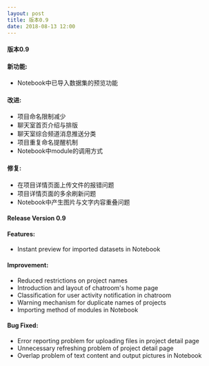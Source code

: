 ```yaml
---
layout: post
title: 版本0.9
date: 2018-08-13 12:00
---
```

#### 版本0.9

#### 新功能:
- Notebook中已导入数据集的预览功能

#### 改进:
- 项目命名限制减少
- 聊天室首页介绍与排版
- 聊天室综合频道消息推送分类
- 项目重复命名提醒机制
- Notebook中module的调用方式

#### 修复:
- 在项目详情页面上传文件的报错问题
- 项目详情页面的多余刷新问题
- Notebook中产生图片与文字内容重叠问题

#### Release Version 0.9

#### Features:
- Instant preview for imported datasets in Notebook

#### Improvement:
- Reduced restrictions on project names 
- Introduction and layout of chatroom's home page
- Classification for user activity notification in chatroom
- Warning mechanism for duplicate names of projects
- Importing method of modules in Notebook

#### Bug Fixed:
- Error reporting problem for uploading files in project detail page
- Unnecessary refreshing problem of project detail page
- Overlap problem of text content and output pictures in Notebook

